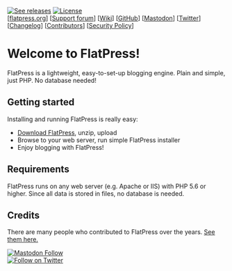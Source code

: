 <a href="https://github.com/flatpressblog/flatpress/releases" title="See releases"><img alt="See releases" src="https://img.shields.io/github/release/flatpressblog/flatpress.svg?label=Latest%20release&style=plastic"></a> <a href="./LICENSE.md" title="License"><img alt="License" src="https://img.shields.io/github/license/flatpressblog/flatpress.svg?style=plastic"></a><br>
[[flatpress.org](https://www.flatpress.org/)] [[Support forum](https://forum.flatpress.org/)] [[Wiki](https://wiki.flatpress.org/)] [[GitHub](https://github.com/flatpressblog/flatpress)] [<a rel="me" href="https://fosstodon.org/@flatpress">Mastodon</a>] [[Twitter](https://www.twitter.com/FlatPress)] [[Changelog](./CHANGELOG.md)] [[Contributors](./CONTRIBUTORS.md)] [[Security Policy](./SECURITY.md)]

# Welcome to FlatPress!
FlatPress is a lightweight, easy-to-set-up blogging engine. Plain and simple, just PHP. No database needed!

## Getting started
Installing and running FlatPress is really easy:
- [Download FlatPress](https://www.flatpress.org/download), unzip, upload
- Browse to your web server, run simple FlatPress installer
- Enjoy blogging with FlatPress!

## Requirements
FlatPress runs on any web server (e.g. Apache or IIS) with PHP 5.6 or higher. Since all data is stored in files, no database is needed.

## Credits
There are many people who contributed to FlatPress over the years. [See them here.](./CONTRIBUTORS.md)


<a href="https://fosstodon.org/users/flatpress/remote_follow" title="Follow on Mastodon"><img alt="Mastodon Follow" src="https://img.shields.io/mastodon/follow/326815?domain=https%3A%2F%2Ffosstodon.org&style=social" alt="Follow on Mastodon"></a><br>
<a href="https://twitter.com/intent/follow?screen_name=flatpress" title="Follow on Twitter"><img src="https://img.shields.io/twitter/follow/flatpress.svg?style=social&logo=twitter" alt="Follow on Twitter"></a>
